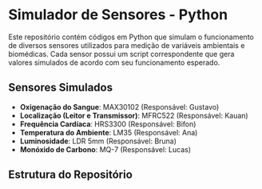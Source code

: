 # Simulador de Sensores - Python

Este repositório contém códigos em Python que simulam o funcionamento de diversos sensores utilizados para medição de variáveis ambientais e biomédicas. Cada sensor possui um script correspondente que gera valores simulados de acordo com seu funcionamento esperado.

## Sensores Simulados

- **Oxigenação do Sangue**: MAX30102 (Responsável: Gustavo)
- **Localização (Leitor e Transmissor)**: MFRC522 (Responsável: Kauan)
- **Frequência Cardíaca**: HRS3300 (Responsável: Bifon)
- **Temperatura do Ambiente**: LM35 (Responsável: Ana)
- **Luminosidade**: LDR 5mm (Responsável: Bruna)
- **Monóxido de Carbono**: MQ-7 (Responsável: Lucas)

## Estrutura do Repositório

